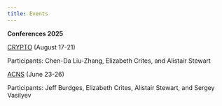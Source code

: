 ```yaml
---
title: Events
---
```

**Conferences 2025**

[CRYPTO](https://crypto.iacr.org/2025/) (August 17-21)

Participants: Chen-Da Liu-Zhang, Elizabeth Crites, and Alistair Stewart

[ACNS](https://acns2025.fordaysec.de/) (June 23-26)

Participants: Jeff Burdges, Elizabeth Crites, Alistair Stewart, and Sergey Vasilyev